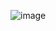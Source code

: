 ![image](https://user-images.githubusercontent.com/63789702/188312167-77dbaacb-7a66-4e86-858f-c0ae150f86d0.png)
